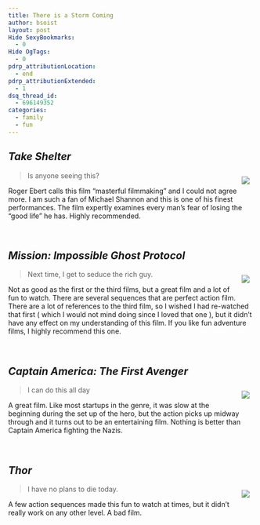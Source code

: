```yaml
---
title: There is a Storm Coming
author: bsoist
layout: post
Hide SexyBookmarks:
  - 0
Hide OgTags:
  - 0
pdrp_attributionLocation:
  - end
pdrp_attributionExtended:
  - 1
dsq_thread_id:
  - 696149352
categories:
  - family
  - fun
---
```

## *Take Shelter*

<div style="float:right;padding:10px;">
  <a href="http://www.amazon.com/gp/product/B0078N2MTE/ref=as_li_ss_il?ie=UTF8&#038;tag=weifyoasme-20&#038;linkCode=as2&#038;camp=1789&#038;creative=390957&#038;creativeASIN=B0078N2MTE"><img border="0" src="http://ws.assoc-amazon.com/widgets/q?_encoding=UTF8&#038;Format=_SL110_&#038;ASIN=B0078N2MTE&#038;MarketPlace=US&#038;ID=AsinImage&#038;WS=1&#038;tag=weifyoasme-20&#038;ServiceVersion=20070822" /></a><img src="http://www.assoc-amazon.com/e/ir?t=weifyoasme-20&#038;l=as2&#038;o=1&#038;a=B0078N2MTE" width="1" height="1" border="0" alt="" style="border:none !important; margin:0px !important;" />
</div>

> Is anyone seeing this? 

Roger Ebert calls this film &#8220;masterful filmmaking&#8221; and I could not agree more. I am such a fan of Michael Shannon and this is one of his finest performances. The film expertly examines every man&#8217;s fear of losing the &#8220;good life&#8221; he has. Highly recommended.

<div style="clear:both;">
  &nbsp;
</div>

## *Mission: Impossible Ghost Protocol*

<div style="float:right;padding:10px;">
  <a href="http://www.amazon.com/gp/product/B007UXSPK2/ref=as_li_ss_il?ie=UTF8&#038;tag=weifyoasme-20&#038;linkCode=as2&#038;camp=1789&#038;creative=390957&#038;creativeASIN=B007UXSPK2"><img border="0" src="http://ws.assoc-amazon.com/widgets/q?_encoding=UTF8&#038;Format=_SL110_&#038;ASIN=B007UXSPK2&#038;MarketPlace=US&#038;ID=AsinImage&#038;WS=1&#038;tag=weifyoasme-20&#038;ServiceVersion=20070822" /></a><img src="http://www.assoc-amazon.com/e/ir?t=weifyoasme-20&#038;l=as2&#038;o=1&#038;a=B007UXSPK2" width="1" height="1" border="0" alt="" style="border:none !important; margin:0px !important;" />
</div>

> Next time, I get to seduce the rich guy.

Not as good as the first or the third films, but a great film and a lot of fun to watch. There are several sequences that are perfect action film. There are a lot of references to the third film, so I wished I had re-watched that first ( which I would not mind doing since I loved that one ), but it didn&#8217;t have any effect on my understanding of this film. If you like fun adventure films, I highly recommend this one.

<div style="clear:both;">
  &nbsp;
</div>

## *Captain America: The First Avenger*

<div style="float:right;padding:10px;">
  <a href="http://www.amazon.com/gp/product/B005ZCXPP0/ref=as_li_ss_il?ie=UTF8&#038;tag=weifyoasme-20&#038;linkCode=as2&#038;camp=1789&#038;creative=390957&#038;creativeASIN=B005ZCXPP0"><img border="0" src="http://ws.assoc-amazon.com/widgets/q?_encoding=UTF8&#038;Format=_SL110_&#038;ASIN=B005ZCXPP0&#038;MarketPlace=US&#038;ID=AsinImage&#038;WS=1&#038;tag=weifyoasme-20&#038;ServiceVersion=20070822" /></a><img src="http://www.assoc-amazon.com/e/ir?t=weifyoasme-20&#038;l=as2&#038;o=1&#038;a=B005ZCXPP0" width="1" height="1" border="0" alt="" style="border:none !important; margin:0px !important;" />
</div>

> I can do this all day

A great film. Like most startups in the genre, it was slow at the beginning during the set up of the hero, but the action picks up midway through and it turns out to be an entertaining film. Nothing is better than Captain America fighting the Nazis.

<div style="clear:both;">
  &nbsp;
</div>

## *Thor*

<div style="float:right;padding:10px;">
  <a href="http://www.amazon.com/gp/product/B005H9B44A/ref=as_li_ss_il?ie=UTF8&#038;tag=weifyoasme-20&#038;linkCode=as2&#038;camp=1789&#038;creative=390957&#038;creativeASIN=B005H9B44A"><img border="0" src="http://ws.assoc-amazon.com/widgets/q?_encoding=UTF8&#038;Format=_SL110_&#038;ASIN=B005H9B44A&#038;MarketPlace=US&#038;ID=AsinImage&#038;WS=1&#038;tag=weifyoasme-20&#038;ServiceVersion=20070822" /></a><img src="http://www.assoc-amazon.com/e/ir?t=weifyoasme-20&#038;l=as2&#038;o=1&#038;a=B005H9B44A" width="1" height="1" border="0" alt="" style="border:none !important; margin:0px !important;" />
</div>

> I have no plans to die today.

A few action sequences made this fun to watch at times, but it didn&#8217;t really work on any other level. A bad film.

<div style="clear:both;">
  &nbsp;
</div>

<img style="opacity: 0;position: absolute;top:0; left:0" src="http://ecx.images-amazon.com/images/I/510N%2BxCjAGL._SX500_.jpg" />  
<img style="opacity: 0;position: absolute;top:0; left:0" src="http://ecx.images-amazon.com/images/I/51aGciMXeGL._SX500_.jpg" />  
<img style="opacity: 0;position: absolute;top:0; left:0" src="http://ecx.images-amazon.com/images/I/51FjITvv0lL._SX500_.jpg" />  
<img style="opacity: 0;position: absolute;top:0; left:0" src="http://ecx.images-amazon.com/images/I/51CdBNHVOEL._SX500_.jpg" />
